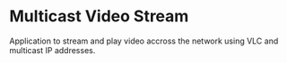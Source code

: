 # Multicast Video Stream

Application to stream and play video accross the network using VLC and multicast IP addresses.



